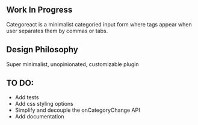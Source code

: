 ## Work In Progress

Categoreact is a minimalist categoried input form where tags appear when user separates them by commas or tabs.

## Design Philosophy
Super minimalist, unopinionated, customizable plugin

## TO DO:

- Add tests
- Add css styling options
- Simplify and decouple the onCategoryChange API
- Add documentation 

